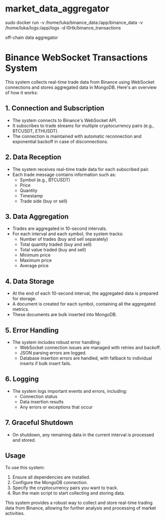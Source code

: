 # market_data_aggregator

sudo docker run -v /home/luka/binance_data:/app/binance_data -v /home/luka/logs:/app/logs -d l0rtk/binance_transactions

off-chain data aggregator

# Binance WebSocket Transactions System

This system collects real-time trade data from Binance using WebSocket connections and stores aggregated data in MongoDB. Here's an overview of how it works:

## 1. Connection and Subscription

- The system connects to Binance's WebSocket API.
- It subscribes to trade streams for multiple cryptocurrency pairs (e.g., BTCUSDT, ETHUSDT).
- The connection is maintained with automatic reconnection and exponential backoff in case of disconnections.

## 2. Data Reception

- The system receives real-time trade data for each subscribed pair.
- Each trade message contains information such as:
  - Symbol (e.g., BTCUSDT)
  - Price
  - Quantity
  - Timestamp
  - Trade side (buy or sell)

## 3. Data Aggregation

- Trades are aggregated in 10-second intervals.
- For each interval and each symbol, the system tracks:
  - Number of trades (buy and sell separately)
  - Total quantity traded (buy and sell)
  - Total value traded (buy and sell)
  - Minimum price
  - Maximum price
  - Average price

## 4. Data Storage

- At the end of each 10-second interval, the aggregated data is prepared for storage.
- A document is created for each symbol, containing all the aggregated metrics.
- These documents are bulk inserted into MongoDB.

## 5. Error Handling

- The system includes robust error handling:
  - WebSocket connection issues are managed with retries and backoff.
  - JSON parsing errors are logged.
  - Database insertion errors are handled, with fallback to individual inserts if bulk insert fails.

## 6. Logging

- The system logs important events and errors, including:
  - Connection status
  - Data insertion results
  - Any errors or exceptions that occur

## 7. Graceful Shutdown

- On shutdown, any remaining data in the current interval is processed and stored.

## Usage

To use this system:

1. Ensure all dependencies are installed.
2. Configure the MongoDB connection.
3. Specify the cryptocurrency pairs you want to track.
4. Run the main script to start collecting and storing data.

This system provides a robust way to collect and store real-time trading data from Binance, allowing for further analysis and processing of market activities.

